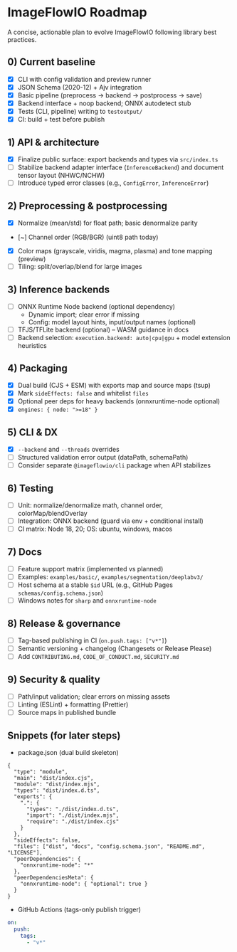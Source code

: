 # ImageFlowIO Roadmap

A concise, actionable plan to evolve ImageFlowIO following library best practices.

## 0) Current baseline

- [x] CLI with config validation and preview runner
- [x] JSON Schema (2020-12) + Ajv integration
- [x] Basic pipeline (preprocess → backend → postprocess → save)
- [x] Backend interface + noop backend; ONNX autodetect stub
- [x] Tests (CLI, pipeline) writing to `testoutput/`
- [x] CI: build + test before publish

## 1) API & architecture

- [x] Finalize public surface: export backends and types via `src/index.ts`
- [ ] Stabilize backend adapter interface (`InferenceBackend`) and document tensor layout (NHWC/NCHW)
- [ ] Introduce typed error classes (e.g., `ConfigError`, `InferenceError`)

## 2) Preprocessing & postprocessing

- [x] Normalize (mean/std) for float path; basic denormalize parity
- [~] Channel order (RGB/BGR) (uint8 path today)
- [x] Color maps (grayscale, viridis, magma, plasma) and tone mapping (preview)
- [ ] Tiling: split/overlap/blend for large images

## 3) Inference backends

- [ ] ONNX Runtime Node backend (optional dependency)
  - Dynamic import; clear error if missing
  - Config: model layout hints, input/output names (optional)
- [ ] TFJS/TFLite backend (optional) – WASM guidance in docs
- [ ] Backend selection: `execution.backend: auto|cpu|gpu` + model extension heuristics

## 4) Packaging

- [x] Dual build (CJS + ESM) with exports map and source maps (tsup)
- [x] Mark `sideEffects: false` and whitelist `files`
- [x] Optional peer deps for heavy backends (onnxruntime-node optional)
- [x] `engines: { node: ">=18" }`

## 5) CLI & DX

- [x] `--backend` and `--threads` overrides
- [ ] Structured validation error output (dataPath, schemaPath)
- [ ] Consider separate `@imageflowio/cli` package when API stabilizes

## 6) Testing

- [ ] Unit: normalize/denormalize math, channel order, colorMap/blendOverlay
- [ ] Integration: ONNX backend (guard via env + conditional install)
- [ ] CI matrix: Node 18, 20; OS: ubuntu, windows, macos

## 7) Docs

- [ ] Feature support matrix (implemented vs planned)
- [ ] Examples: `examples/basic/`, `examples/segmentation/deeplabv3/`
- [ ] Host schema at a stable `$id` URL (e.g., GitHub Pages `schemas/config.schema.json`)
- [ ] Windows notes for `sharp` and `onnxruntime-node`

## 8) Release & governance

- [ ] Tag-based publishing in CI (`on.push.tags: ["v*"]`)
- [ ] Semantic versioning + changelog (Changesets or Release Please)
- [ ] Add `CONTRIBUTING.md`, `CODE_OF_CONDUCT.md`, `SECURITY.md`

## 9) Security & quality

- [ ] Path/input validation; clear errors on missing assets
- [ ] Linting (ESLint) + formatting (Prettier)
- [ ] Source maps in published bundle

## Snippets (for later steps)

- package.json (dual build skeleton)

```jsonc
{
  "type": "module",
  "main": "dist/index.cjs",
  "module": "dist/index.mjs",
  "types": "dist/index.d.ts",
  "exports": {
    ".": {
      "types": "./dist/index.d.ts",
      "import": "./dist/index.mjs",
      "require": "./dist/index.cjs"
    }
  },
  "sideEffects": false,
  "files": ["dist", "docs", "config.schema.json", "README.md", "LICENSE"],
  "peerDependencies": {
    "onnxruntime-node": "*"
  },
  "peerDependenciesMeta": {
    "onnxruntime-node": { "optional": true }
  }
}
```

- GitHub Actions (tags-only publish trigger)

```yaml
on:
  push:
    tags:
      - "v*"
```
